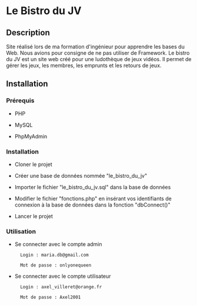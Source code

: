 # Le Bistro du JV

## Description

Site réalisé lors de ma formation d'ingénieur pour apprendre les bases du Web. Nous avions pour consigne de ne pas utiliser de Framework. Le bistro du JV est un site web créé pour une ludothèque de jeux vidéos. Il permet de gérer les jeux, les membres, les emprunts et les retours de jeux. 

## Installation

### Prérequis

- PHP

- MySQL

- PhpMyAdmin

### Installation

- Cloner le projet

- Créer une base de données nommée "le_bistro_du_jv"

- Importer le fichier "le_bistro_du_jv.sql" dans la base de données

- Modifier le fichier "fonctions.php" en insérant vos identifiants de connexion à la base de données dans la fonction "dbConnect()"

- Lancer le projet

### Utilisation

- Se connecter avec le compte admin

        Login : maria.db@gmail.com

        Mot de passe : onlyonequeen

- Se connecter avec le compte utilisateur

        Login : axel_villeret@orange.fr

        Mot de passe : Axel2001
